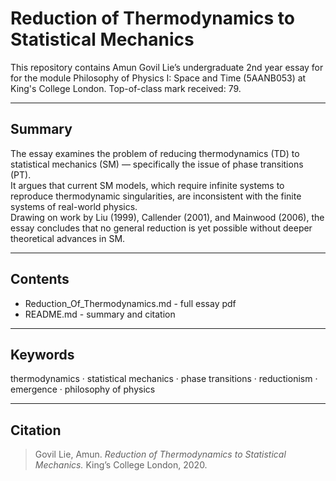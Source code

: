 # Reduction of Thermodynamics to Statistical Mechanics

This repository contains Amun Govil Lie’s undergraduate 2nd year essay for for the module Philosophy of Physics I: Space and Time (5AANB053) at King's College London. Top-of-class mark received: 79.

---

## Summary

The essay examines the problem of reducing thermodynamics (TD) to statistical mechanics (SM) — specifically the issue of phase transitions (PT).  
It argues that current SM models, which require infinite systems to reproduce thermodynamic singularities, are inconsistent with the finite systems of real-world physics.  
Drawing on work by Liu (1999), Callender (2001), and Mainwood (2006), the essay concludes that no general reduction is yet possible without deeper theoretical advances in SM.

---

## Contents
- Reduction_Of_Thermodynamics.md - full essay pdf
- README.md - summary and citation  

---

## Keywords
thermodynamics · statistical mechanics · phase transitions · reductionism · emergence · philosophy of physics

---

## Citation

> Govil Lie, Amun. *Reduction of Thermodynamics to Statistical Mechanics.* King’s College London, 2020.

